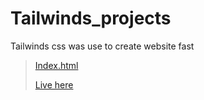# Tailwinds_projects
Tailwinds css was use to create website fast
>[Index.html](https://github.com/shreyash00007/Tailwinds_projects/blob/main/index.html)
>
>[Live here](https://shreyash00007.github.io/Tailwinds_projects/)
<!-- crl + / is for shortcut  -->
